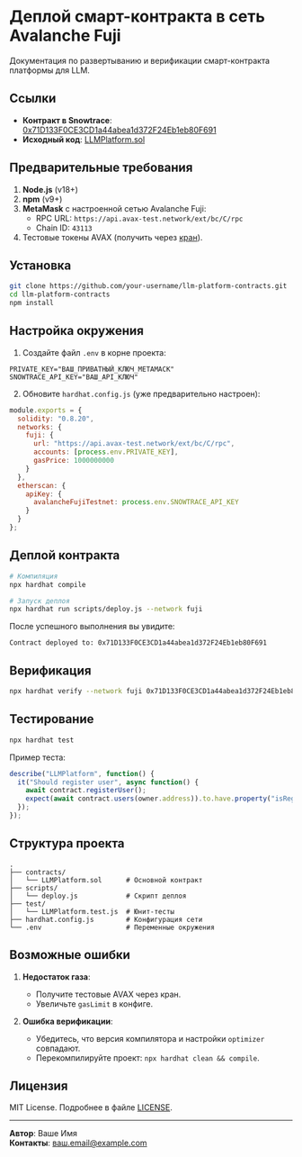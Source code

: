 # Деплой смарт-контракта в сеть Avalanche Fuji

Документация по развертыванию и верификации смарт-контракта платформы для LLM.

## Ссылки
- **Контракт в Snowtrace**: [0x71D133F0CE3CD1a44abea1d372F24Eb1eb80F691](https://testnet.snowtrace.io/address/0x71D133F0CE3CD1a44abea1d372F24Eb1eb80F691)
- **Исходный код**: [LLMPlatform.sol](./contracts/LLMPlatform.sol)

## Предварительные требования
1. **Node.js** (v18+)
2. **npm** (v9+)
3. **MetaMask** с настроенной сетью Avalanche Fuji:
   - RPC URL: `https://api.avax-test.network/ext/bc/C/rpc`
   - Chain ID: `43113`
4. Тестовые токены AVAX (получить через [кран](https://faucet.avax.network/)).
## Установка
```bash
git clone https://github.com/your-username/llm-platform-contracts.git
cd llm-platform-contracts
npm install
```

## Настройка окружения
1. Создайте файл `.env` в корне проекта:
```env
PRIVATE_KEY="ВАШ_ПРИВАТНЫЙ_КЛЮЧ_МЕТАМАСК"
SNOWTRACE_API_KEY="ВАШ_API_КЛЮЧ"
```

2. Обновите `hardhat.config.js` (уже предварительно настроен):
```javascript
module.exports = {
  solidity: "0.8.20",
  networks: {
    fuji: {
      url: "https://api.avax-test.network/ext/bc/C/rpc",
      accounts: [process.env.PRIVATE_KEY],
      gasPrice: 1000000000
    }
  },
  etherscan: {
    apiKey: {
      avalancheFujiTestnet: process.env.SNOWTRACE_API_KEY
    }
  }
};
```

## Деплой контракта
```bash
# Компиляция
npx hardhat compile

# Запуск деплоя
npx hardhat run scripts/deploy.js --network fuji
```

После успешного выполнения вы увидите:
```
Contract deployed to: 0x71D133F0CE3CD1a44abea1d372F24Eb1eb80F691
```

## Верификация
```bash
npx hardhat verify --network fuji 0x71D133F0CE3CD1a44abea1d372F24Eb1eb80F691
```

## Тестирование
```bash
npx hardhat test
```

Пример теста:
```javascript
describe("LLMPlatform", function() {
  it("Should register user", async function() {
    await contract.registerUser();
    expect(await contract.users(owner.address)).to.have.property("isRegistered", true);
  });
});
```

## Структура проекта
```
.
├── contracts/
│   └── LLMPlatform.sol      # Основной контракт
├── scripts/
│   └── deploy.js            # Скрипт деплоя
├── test/
│   └── LLMPlatform.test.js  # Юнит-тесты
├── hardhat.config.js        # Конфигурация сети
└── .env                     # Переменные окружения
```

## Возможные ошибки
1. **Недостаток газа**:
   - Получите тестовые AVAX через кран.
   - Увеличьте `gasLimit` в конфиге.

2. **Ошибка верификации**:
   - Убедитесь, что версия компилятора и настройки `optimizer` совпадают.
   - Перекомпилируйте проект: `npx hardhat clean && compile`.

## Лицензия
MIT License. Подробнее в файле [LICENSE](./LICENSE).

---

**Автор**: Ваше Имя  
**Контакты**: [ваш.email@example.com](mailto:ваш.email@example.com)